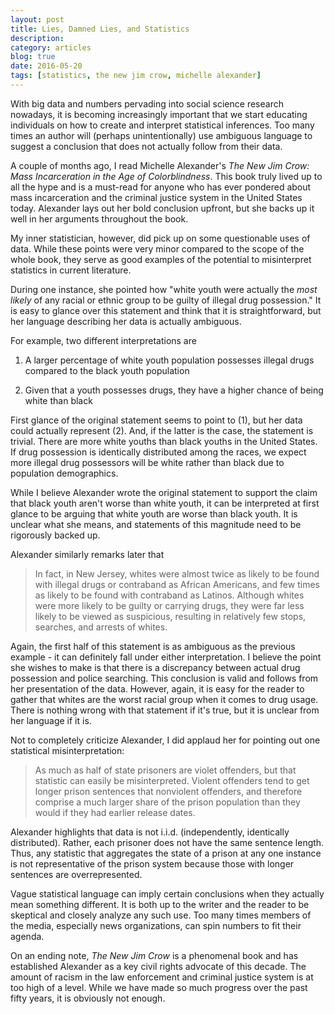 ```yaml
---
layout: post
title: Lies, Damned Lies, and Statistics
description: 
category: articles
blog: true
date: 2016-05-20
tags: [statistics, the new jim crow, michelle alexander]
---
```



With big data and numbers pervading into social science research nowadays, it is becoming increasingly important that we start educating individuals on how to create and interpret statistical inferences. Too many times an author will (perhaps unintentionally) use ambiguous language to suggest a conclusion that does not actually follow from their data.

A couple of months ago, I read Michelle Alexander's *The New Jim Crow: Mass Incarceration in the Age of Colorblindness*. This book truly lived up to all the hype and is a must-read for anyone who has ever pondered about mass incarceration and the criminal justice system in the United States today. Alexander lays out her bold conclusion upfront, but she backs up it well in her arguments throughout the book.

My inner statistician, however, did pick up on some questionable uses of data. While these points were very minor compared to the scope of the whole book, they serve as good examples of the potential to misinterpret statistics in current literature.

During one instance, she pointed how "white youth were actually the *most likely* of any racial or ethnic group to be guilty of illegal drug possession." It is easy to glance over this statement and think that it is straightforward, but her language describing her data is actually ambiguous.

For example, two different interpretations are

1. A larger percentage of white youth population possesses illegal drugs compared to the black youth population

2. Given that a youth possesses drugs, they have a higher chance of being white than black

First glance of the original statement seems to point to (1), but her data could actually represent (2). And, if the latter is the case, the statement is trivial. There are more white youths than black youths in the United States. If drug possession is identically distributed among the races, we expect more illegal drug possessors will be white rather than black due to population demographics.

While I believe Alexander wrote the original statement to support the claim that black youth aren't worse than white youth, it can be interpreted at first glance to be arguing that white youth are worse than black youth. It is unclear what she means, and statements of this magnitude need to be rigorously backed up.

Alexander similarly remarks later that 

> In fact, in New Jersey, whites were almost twice as likely to be found with illegal drugs or contraband as African Americans, and few times as likely to be found with contraband as Latinos. Although whites were more likely to be guilty or carrying drugs, they were far less likely to be viewed as suspicious, resulting in relatively few stops, searches, and arrests of whites.

Again, the first half of this statement is as ambiguous as the previous example - it can definitely fall under either interpretation. I believe the point she wishes to make is that there is a discrepancy between actual drug possession and police searching. This conclusion is valid and follows from her presentation of the data. However, again, it is easy for the reader to gather that whites are the worst racial group when it comes to drug usage. There is nothing wrong with that statement if it's true, but it is unclear from her language if it is. 

Not to completely criticize Alexander, I did applaud her for pointing out one statistical misinterpretation:

> As much as half of state prisoners are violet offenders, but that statistic can easily be misinterpreted. Violent offenders tend to get longer prison sentences that nonviolent offenders, and therefore comprise a much larger share of the prison population than they would if they had earlier release dates.

Alexander highlights that data is not i.i.d. (independently, identically distributed). Rather, each prisoner does not have the same sentence length. Thus, any statistic that aggregates the state of a prison at any one instance is not representative of the prison system because those with longer sentences are overrepresented.

Vague statistical language can imply certain conclusions when they actually mean something different. It is both up to the writer and the reader to be skeptical and closely analyze any such use. Too many times members of the media, especially news organizations, can spin numbers to fit their agenda. 

On an ending note, *The New Jim Crow* is a phenomenal book and has established Alexander as a key civil rights advocate of this decade. The amount of racism in the law enforcement and criminal justice system is at too high of a level. While we have made so much progress over the past fifty years, it is obviously not enough.




